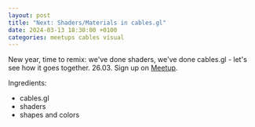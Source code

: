 ```yaml
---
layout: post
title: "Next: Shaders/Materials in cables.gl"
date: 2024-03-13 18:30:00 +0100
categories: meetups cables visual
---
```


New year, time to remix: we've done shaders, we've done cables.gl - let's see how it goes together. 26.03.
Sign up on [Meetup](https://www.meetup.com/hamburg-education-technology-meetup/events/299675233).

<!-- more -->

Ingredients:

- cables.gl
- shaders
- shapes and colors
